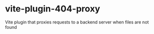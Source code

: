 # vite-plugin-404-proxy
Vite plugin that proxies requests to a backend server when files are not found
